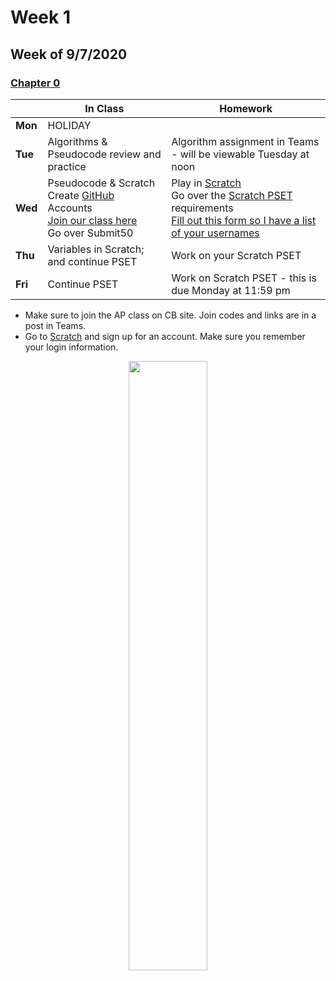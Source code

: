 # Week 1

## Week of 9/7/2020  
### [Chapter 0](\ap\curriculum\0)  

  |       |In Class               |Homework   |
  |-------|---------              |---------  |
  |**Mon**|HOLIDAY | |
  |**Tue**|Algorithms & Pseudocode review and practice |Algorithm assignment in Teams - will be viewable Tuesday at noon |
  |**Wed**|Pseudocode & Scratch<br>Create [GitHub](https://github.com/join) Accounts<br>[Join our class here](https://submit.cs50.io/invites/58a97a3c65e84665a08f96ad2079f55c)<br>Go over Submit50 |Play in [Scratch](https://scratch.mit.edu)<br>Go over the [Scratch PSET](\ap\curriculum\0\scratch) requirements<br>[Fill out this form so I have a list of your usernames](https://forms.office.com/Pages/ResponsePage.aspx?id=pzkNu6tRKkuypSiSsDYamccaKXZ-XoNApSiIBzYo6sNUQTIxT1ZEVUpOTTZaVTlRRUYwTFU5SURJUi4u) |
  |**Thu**|Variables in Scratch; and continue PSET |Work on your Scratch PSET |
  |**Fri**|Continue PSET |Work on Scratch PSET - this is due Monday at 11:59 pm |

  - Make sure to join the AP class on CB site. Join codes and links are in a post in Teams.
  - Go to [Scratch](https://scratch.mit.edu) and sign up for an account. Make sure you remember your login information. 

<div style="text-align:center">
<img src="" alt="" width="50%">
</div>
